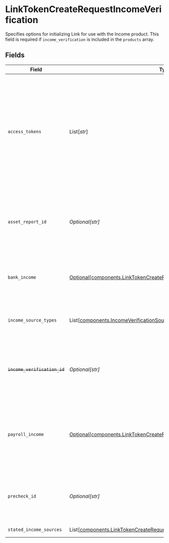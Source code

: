 # LinkTokenCreateRequestIncomeVerification

Specifies options for initializing Link for use with the Income product. This field is required if `income_verification` is included in the `products` array.


## Fields

| Field                                                                                                                                                                                                                                                                                                                                                                                                                                                                        | Type                                                                                                                                                                                                                                                                                                                                                                                                                                                                         | Required                                                                                                                                                                                                                                                                                                                                                                                                                                                                     | Description                                                                                                                                                                                                                                                                                                                                                                                                                                                                  |
| ---------------------------------------------------------------------------------------------------------------------------------------------------------------------------------------------------------------------------------------------------------------------------------------------------------------------------------------------------------------------------------------------------------------------------------------------------------------------------- | ---------------------------------------------------------------------------------------------------------------------------------------------------------------------------------------------------------------------------------------------------------------------------------------------------------------------------------------------------------------------------------------------------------------------------------------------------------------------------- | ---------------------------------------------------------------------------------------------------------------------------------------------------------------------------------------------------------------------------------------------------------------------------------------------------------------------------------------------------------------------------------------------------------------------------------------------------------------------------- | ---------------------------------------------------------------------------------------------------------------------------------------------------------------------------------------------------------------------------------------------------------------------------------------------------------------------------------------------------------------------------------------------------------------------------------------------------------------------------- |
| `access_tokens`                                                                                                                                                                                                                                                                                                                                                                                                                                                              | List[*str*]                                                                                                                                                                                                                                                                                                                                                                                                                                                                  | :heavy_minus_sign:                                                                                                                                                                                                                                                                                                                                                                                                                                                           | An array of access tokens corresponding to Items that a user has previously connected with. Data from these institutions will be cross-referenced with document data received during the Document Income flow to help verify that the uploaded documents are accurate. If the `transactions` product was not initialized for these Items during link, it will be initialized after this Link session.<br/><br/>This field should only be used with the `payroll` income source type. |
| `asset_report_id`                                                                                                                                                                                                                                                                                                                                                                                                                                                            | *Optional[str]*                                                                                                                                                                                                                                                                                                                                                                                                                                                              | :heavy_minus_sign:                                                                                                                                                                                                                                                                                                                                                                                                                                                           | The `asset_report_id` of an asset report associated with the user, as provided by `/asset_report/create`. Providing an `asset_report_id` is optional and can be used to verify the user through a streamlined flow. If provided, the bank linking flow will be skipped.                                                                                                                                                                                                      |
| `bank_income`                                                                                                                                                                                                                                                                                                                                                                                                                                                                | [Optional[components.LinkTokenCreateRequestIncomeVerificationBankIncome]](../../models/shared/linktokencreaterequestincomeverificationbankincome.md)                                                                                                                                                                                                                                                                                                                         | :heavy_minus_sign:                                                                                                                                                                                                                                                                                                                                                                                                                                                           | Specifies options for initializing Link for use with Bank Income. This field is required if `income_verification` is included in the `products` array and `bank` is specified in `income_source_types`.                                                                                                                                                                                                                                                                      |
| `income_source_types`                                                                                                                                                                                                                                                                                                                                                                                                                                                        | List[[components.IncomeVerificationSourceType](../../models/shared/incomeverificationsourcetype.md)]                                                                                                                                                                                                                                                                                                                                                                         | :heavy_minus_sign:                                                                                                                                                                                                                                                                                                                                                                                                                                                           | The types of source income data that users will be permitted to share. Options include `bank` and `payroll`. Currently you can only specify one of these options.                                                                                                                                                                                                                                                                                                            |
| ~~`income_verification_id`~~                                                                                                                                                                                                                                                                                                                                                                                                                                                 | *Optional[str]*                                                                                                                                                                                                                                                                                                                                                                                                                                                              | :heavy_minus_sign:                                                                                                                                                                                                                                                                                                                                                                                                                                                           | : warning: ** DEPRECATED **: This will be removed in a future release, please migrate away from it as soon as possible.<br/><br/>The `income_verification_id` of the verification instance, as provided by `/income/verification/create`.                                                                                                                                                                                                                                    |
| `payroll_income`                                                                                                                                                                                                                                                                                                                                                                                                                                                             | [Optional[components.LinkTokenCreateRequestIncomeVerificationPayrollIncome]](../../models/shared/linktokencreaterequestincomeverificationpayrollincome.md)                                                                                                                                                                                                                                                                                                                   | :heavy_minus_sign:                                                                                                                                                                                                                                                                                                                                                                                                                                                           | Specifies options for initializing Link for use with Payroll Income (including Document Income). Further customization options for Document Income, such as customizing which document types may be uploaded, are also available via the [Link Customization pane](https://dashboard.plaid.com/link) in the Dashboard. (Requires Production enablement.)                                                                                                                     |
| `precheck_id`                                                                                                                                                                                                                                                                                                                                                                                                                                                                | *Optional[str]*                                                                                                                                                                                                                                                                                                                                                                                                                                                              | :heavy_minus_sign:                                                                                                                                                                                                                                                                                                                                                                                                                                                           | The ID of a precheck created with `/income/verification/precheck`. Will be used to improve conversion of the income verification flow by streamlining the Link interface presented to the end user.                                                                                                                                                                                                                                                                          |
| `stated_income_sources`                                                                                                                                                                                                                                                                                                                                                                                                                                                      | List[[components.LinkTokenCreateRequestUserStatedIncomeSource](../../models/shared/linktokencreaterequestuserstatedincomesource.md)]                                                                                                                                                                                                                                                                                                                                         | :heavy_minus_sign:                                                                                                                                                                                                                                                                                                                                                                                                                                                           | A list of user stated income sources                                                                                                                                                                                                                                                                                                                                                                                                                                         |